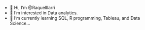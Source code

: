 - 👋 Hi, I’m @RaquelIlarri
- 👀 I’m interested in Data analytics. 
- 🌱 I’m currently learning SQL, R programming, Tableau, and Data Science...

<!---
RaquelIlarri/RaquelIlarri is a ✨ special ✨ repository because its `README.md` (this file) appears on your GitHub profile.
You can click the Preview link to take a look at your changes.
--->
